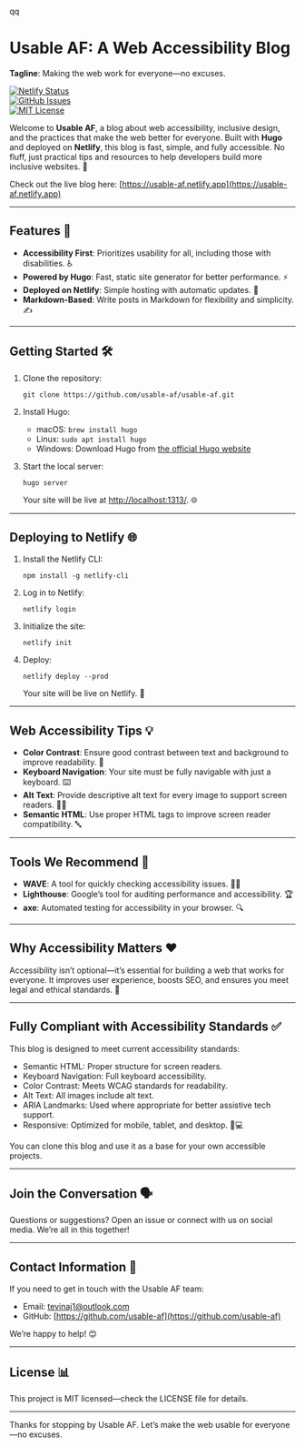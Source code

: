 qq
# Usable AF: A Web Accessibility Blog
**Tagline**: Making the web work for everyone—no excuses. 

[![Netlify Status](https://api.netlify.com/api/v1/badges/5fad9579-2941-4685-a602-6f452dc410f9/deploy-status?branch=main)](https://app.netlify.com/sites/usable-af/deploys)  
[![GitHub Issues](https://img.shields.io/github/issues/usable-af/usable-af)](https://github.com/usable-af/usable-af/issues)  
[![MIT License](https://img.shields.io/badge/License-MIT-blue.svg)](https://opensource.org/licenses/MIT)

Welcome to **Usable AF**, a blog about web accessibility, inclusive design, and the practices that make the web better for everyone. Built with **Hugo** and deployed on **Netlify**, this blog is fast, simple, and fully accessible. No fluff, just practical tips and resources to help developers build more inclusive websites. 🚀

Check out the live blog here: [https://usable-af.netlify.app](https://usable-af.netlify.app)

---

## Features 🌟

- **Accessibility First**: Prioritizes usability for all, including those with disabilities. ♿
- **Powered by Hugo**: Fast, static site generator for better performance. ⚡
- **Deployed on Netlify**: Simple hosting with automatic updates. 🔄
- **Markdown-Based**: Write posts in Markdown for flexibility and simplicity. ✍️

---

## Getting Started 🛠️

1. Clone the repository:
   ```
   git clone https://github.com/usable-af/usable-af.git
   ```

2. Install Hugo:
   - macOS: `brew install hugo`
   - Linux: `sudo apt install hugo`
   - Windows: Download Hugo from [the official Hugo website](https://gohugo.io/getting-started/installing)

3. Start the local server:
   ```
   hugo server
   ```
   Your site will be live at [http://localhost:1313/](http://localhost:1313/). 🌐

---

## Deploying to Netlify 🌐

1. Install the Netlify CLI:
   ```
   npm install -g netlify-cli
   ```

2. Log in to Netlify:
   ```
   netlify login
   ```

3. Initialize the site:
   ```
   netlify init
   ```

4. Deploy:
   ```
   netlify deploy --prod
   ```
   Your site will be live on Netlify. 🎉

---

## Web Accessibility Tips 💡

- **Color Contrast**: Ensure good contrast between text and background to improve readability. 🎨
- **Keyboard Navigation**: Your site must be fully navigable with just a keyboard. ⌨️
- **Alt Text**: Provide descriptive alt text for every image to support screen readers. 🧏‍♂️
- **Semantic HTML**: Use proper HTML tags to improve screen reader compatibility. 🔤

---

## Tools We Recommend 🔧

- **WAVE**: A tool for quickly checking accessibility issues. 🕵️‍♂️
- **Lighthouse**: Google’s tool for auditing performance and accessibility. 🏆
- **axe**: Automated testing for accessibility in your browser. 🔍

---

## Why Accessibility Matters ❤️

Accessibility isn’t optional—it’s essential for building a web that works for everyone. It improves user experience, boosts SEO, and ensures you meet legal and ethical standards. 💪

---

## Fully Compliant with Accessibility Standards ✅

This blog is designed to meet current accessibility standards:

- Semantic HTML: Proper structure for screen readers.
- Keyboard Navigation: Full keyboard accessibility.
- Color Contrast: Meets WCAG standards for readability.
- Alt Text: All images include alt text.
- ARIA Landmarks: Used where appropriate for better assistive tech support.
- Responsive: Optimized for mobile, tablet, and desktop. 📱💻

You can clone this blog and use it as a base for your own accessible projects.

---

## Join the Conversation 🗣️

Questions or suggestions? Open an issue or connect with us on social media. We’re all in this together!

---

## Contact Information 📩

If you need to get in touch with the Usable AF team:

- Email: [tevinaj1@outlook.com](mailto:tevinaj1@outlook.com)
- GitHub: [https://github.com/usable-af](https://github.com/usable-af)

We’re happy to help! 😊

---

## License 📊

This project is MIT licensed—check the LICENSE file for details.

---

Thanks for stopping by Usable AF. Let’s make the web usable for everyone—no excuses.
```


